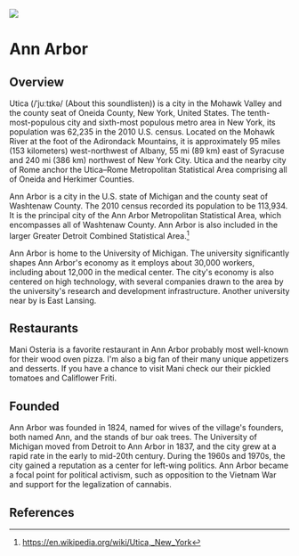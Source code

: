 <a href="https://essays.juncture-digital.org"><img src="https://jstor-labs.github.io/juncture/images/ve-button.png"></a>

<param ve-config 
       title="Utica" 
       author="Alex (and hopefully Dianne)" 
       layout="vtl" banner="https://alexbrymer.github.io/juncture-site/images/Utica_WV_banner.jpeg">

# Ann Arbor

<param ve-map center="Q2495519" zoom="8">

## Overview

<param ve-entity eid="Q2495519" title="Utica">
<param ve-entity eid="Q9049730" title="New Hartford">
<param ve-entity eid="Q6586" title="Rome">

Utica (/ˈjuːtɪkə/ (About this soundlisten)) is a city in the Mohawk Valley and the county seat of Oneida County, New York, United States. The tenth-most-populous city and sixth-most populous metro area in New York, its population was 62,235 in the 2010 U.S. census. Located on the Mohawk River at the foot of the Adirondack Mountains, it is approximately 95 miles (153 kilometers) west-northwest of Albany, 55 mi (89 km) east of Syracuse and 240 mi (386 km) northwest of New York City. Utica and the nearby city of Rome anchor the Utica–Rome Metropolitan Statistical Area comprising all of Oneida and Herkimer Counties.
<param ve-map primary center="Q2495519" zoom="12" prefer-geojson>
<param ve-image iiif region="3201,1481,935,1540" url="https://upload.wikimedia.org/wikipedia/commons/c/c0/Utica_97_002.jpg">

Ann Arbor is a city in the U.S. state of Michigan and the county seat of Washtenaw County. The 2010 census recorded its population to be 113,934. It is the principal city of the Ann Arbor Metropolitan Statistical Area, which encompasses all of Washtenaw County. Ann Arbor is also included in the larger Greater Detroit Combined Statistical Area.[^1]
<param ve-map primary center="Q485172" zoom="12" prefer-geojson>
<param ve-image iiif region="3201,1481,935,1540" url="https://upload.wikimedia.org/wikipedia/commons/0/02/Ann_Arbor_Art_Fair%2C_2019.jpg">

Ann Arbor is home to the University of Michigan. The university significantly shapes Ann Arbor's economy as it employs about 30,000 workers, including about 12,000 in the medical center. The city's economy is also centered on high technology, with several companies drawn to the area by the university's research and development infrastructure. Another university near by is East Lansing.
<param ve-map center="Q871265" zoom="12">

## Restaurants

Mani Osteria is a favorite restaurant in Ann Arbor probably most well-known for their wood oven pizza.  I'm also a big fan of their many unique appetizers and desserts.  If you have a chance to visit Mani check our their pickled tomatoes and Califlower Friti.  
<param ve-map show-labels center="Q485172" zoom="16">
<param ve-map-layer geojson url="ann-arbor-restaurants.json">

## Founded

Ann Arbor was founded in 1824, named for wives of the village's founders, both named Ann, and the stands of bur oak trees. The University of Michigan moved from Detroit to Ann Arbor in 1837, and the city grew at a rapid rate in the early to mid-20th century. During the 1960s and 1970s, the city gained a reputation as a center for left-wing politics. Ann Arbor became a focal point for political activism, such as opposition to the Vietnam War and support for the legalization of cannabis.

## References

[^1]:  https://en.wikipedia.org/wiki/Utica,_New_York
